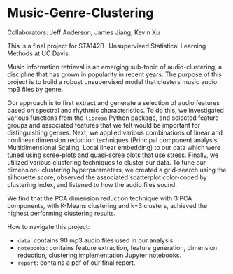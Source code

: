 # Music-Genre-Clustering
Collaborators: Jeff Anderson, James Jiang, Kevin Xu

This is a final project for STA142B- Unsupervised Statistical Learning Methods at UC Davis. 

Music information retrieval is an emerging sub-topic of audio-clustering, a discipline that has grown in popularity in recent years. The purpose of this project is to build a robust unsupervised model that clusters music audio mp3 files by genre.

Our approach is to first extract and generate a selection of audio features based on spectral and rhythmic characteristics. To do this, we investigated various functions from the `librosa` Python package, and selected feature groups and associated features that we felt would be important for distinguishing genres. Next, we applied various combinations of linear and nonlinear dimension reduction techniques (Principal component analysis, Multidimensional Scaling, Local linear embedding) to our data which were tuned using scree-plots and quasi-scree plots that use stress. Finally, we utilized various clustering techniques to cluster our data. To tune our dimension- clustering hyperparameters, we created a grid-search using the silhouette score, observed the associated scatterplot color-coded by clustering index, and listened to how the audio files sound. 

We find that the PCA dimension reduction technique with 3 PCA components, with K-Means clustering and k=3 clusters, achieved the highest performing clustering results.


How to navigate this project:
* `data`: contains 90 mp3 audio files used in our analysis.
* `notebooks`: contains feature extraction, feature generation, dimension reduction, clustering implementation Jupyter notebooks.
* `report`: contains a pdf of our final report.
